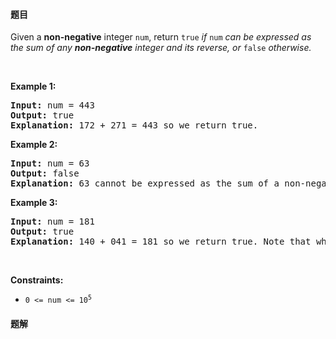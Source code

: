 #### 题目
<p>Given a <strong>non-negative</strong> integer <code>num</code>, return <code>true</code><em> if </em><code>num</code><em> can be expressed as the sum of any <strong>non-negative</strong> integer and its reverse, or </em><code>false</code><em> otherwise.</em></p>

<p>&nbsp;</p>
<p><strong class="example">Example 1:</strong></p>

<pre>
<strong>Input:</strong> num = 443
<strong>Output:</strong> true
<strong>Explanation:</strong> 172 + 271 = 443 so we return true.
</pre>

<p><strong class="example">Example 2:</strong></p>

<pre>
<strong>Input:</strong> num = 63
<strong>Output:</strong> false
<strong>Explanation:</strong> 63 cannot be expressed as the sum of a non-negative integer and its reverse so we return false.
</pre>

<p><strong class="example">Example 3:</strong></p>

<pre>
<strong>Input:</strong> num = 181
<strong>Output:</strong> true
<strong>Explanation:</strong> 140 + 041 = 181 so we return true. Note that when a number is reversed, there may be leading zeros.
</pre>

<p>&nbsp;</p>
<p><strong>Constraints:</strong></p>

<ul>
	<li><code>0 &lt;= num &lt;= 10<sup>5</sup></code></li>
</ul>


 #### 题解